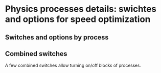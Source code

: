 # Physics processes details: swichtes and options for speed optimization

## Switches and options by process




## Combined switches

A few combined switches allow turning on/off blocks of processes.



